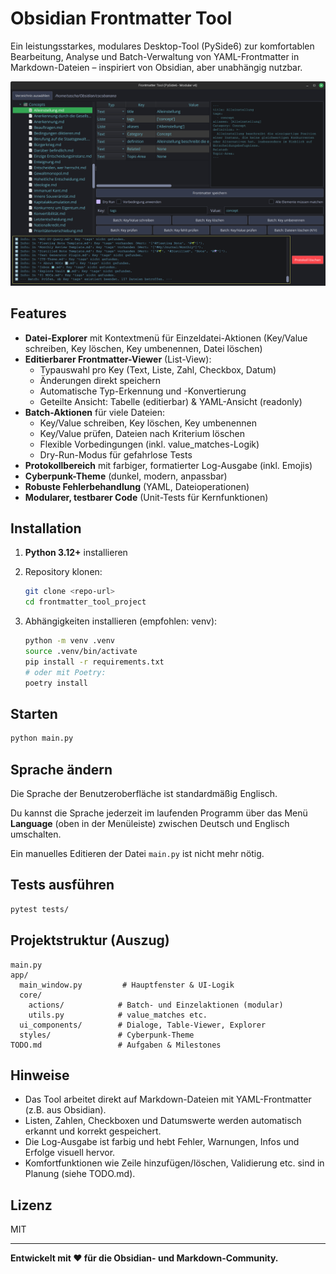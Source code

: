 # Obsidian Frontmatter Tool

Ein leistungsstarkes, modulares Desktop-Tool (PySide6) zur komfortablen Bearbeitung, Analyse und Batch-Verwaltung von YAML-Frontmatter in Markdown-Dateien – inspiriert von Obsidian, aber unabhängig nutzbar.

![Screenshot](image.png)

## Features

- **Datei-Explorer** mit Kontextmenü für Einzeldatei-Aktionen (Key/Value schreiben, Key löschen, Key umbenennen, Datei löschen)
- **Editierbarer Frontmatter-Viewer** (List-View):
  - Typauswahl pro Key (Text, Liste, Zahl, Checkbox, Datum)
  - Änderungen direkt speichern
  - Automatische Typ-Erkennung und -Konvertierung
  - Geteilte Ansicht: Tabelle (editierbar) & YAML-Ansicht (readonly)
- **Batch-Aktionen** für viele Dateien:
  - Key/Value schreiben, Key löschen, Key umbenennen
  - Key/Value prüfen, Dateien nach Kriterium löschen
  - Flexible Vorbedingungen (inkl. value_matches-Logik)
  - Dry-Run-Modus für gefahrlose Tests
- **Protokollbereich** mit farbiger, formatierter Log-Ausgabe (inkl. Emojis)
- **Cyberpunk-Theme** (dunkel, modern, anpassbar)
- **Robuste Fehlerbehandlung** (YAML, Dateioperationen)
- **Modularer, testbarer Code** (Unit-Tests für Kernfunktionen)

## Installation

1. **Python 3.12+** installieren
2. Repository klonen:

   ```zsh
   git clone <repo-url>
   cd frontmatter_tool_project
   ```

3. Abhängigkeiten installieren (empfohlen: venv):

   ```zsh
   python -m venv .venv
   source .venv/bin/activate
   pip install -r requirements.txt
   # oder mit Poetry:
   poetry install
   ```

## Starten

```zsh
python main.py
```

## Sprache ändern

Die Sprache der Benutzeroberfläche ist standardmäßig Englisch.

Du kannst die Sprache jederzeit im laufenden Programm über das Menü **Language** (oben in der Menüleiste) zwischen Deutsch und Englisch umschalten.

Ein manuelles Editieren der Datei `main.py` ist nicht mehr nötig.

## Tests ausführen

```zsh
pytest tests/
```

## Projektstruktur (Auszug)

```text
main.py
app/
  main_window.py         # Hauptfenster & UI-Logik
  core/
    actions/            # Batch- und Einzelaktionen (modular)
    utils.py            # value_matches etc.
  ui_components/        # Dialoge, Table-Viewer, Explorer
  styles/               # Cyberpunk-Theme
TODO.md                 # Aufgaben & Milestones
```

## Hinweise

- Das Tool arbeitet direkt auf Markdown-Dateien mit YAML-Frontmatter (z.B. aus Obsidian).
- Listen, Zahlen, Checkboxen und Datumswerte werden automatisch erkannt und korrekt gespeichert.
- Die Log-Ausgabe ist farbig und hebt Fehler, Warnungen, Infos und Erfolge visuell hervor.
- Komfortfunktionen wie Zeile hinzufügen/löschen, Validierung etc. sind in Planung (siehe TODO.md).

## Lizenz

MIT

---

**Entwickelt mit ❤️ für die Obsidian- und Markdown-Community.**

